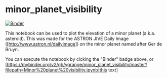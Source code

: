 # minor_planet_visibility
[![Binder](https://mybinder.org/badge_logo.svg)](https://mybinder.org/v2/gh/ygrange/minor_planet_visibility/master?filepath=Minor%20planet%20visibility.ipynb)

This notebook can be used to plot the elevation of a minor planet (a.k.a. asteroid). This was made for the ASTRON JIVE Daily Image ([http://www.astron.nl/dailyimage]) on the minor planet named after Ger de Bruyn.

You can execute the notebook by cicking the "Binder" badge above, or [https://mybinder.org/v2/gh/ygrange/minor_planet_visibility/master?filepath=Minor%20planet%20visibility.ipynb|this text] 

